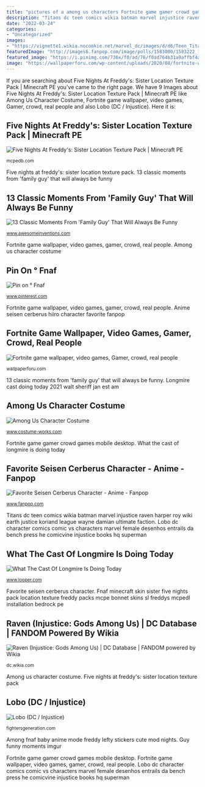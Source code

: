 ```yaml
---
title: "pictures of a among us characters Fortnite game gamer crowd games mobile desktop"
description: "Titans dc teen comics wikia batman marvel injustice raven harper roy wiki earth justice koriand league wayne damian ultimate faction"
date: "2022-03-24"
categories:
- "Uncategorized"
images:
- "https://vignette1.wikia.nocookie.net/marvel_dc/images/d/d6/Teen_Titans_0002.jpg/revision/latest?cb=20150330170126"
featuredImage: "http://images6.fanpop.com/image/polls/1583000/1583222_1472481040852_full.png"
featured_image: "https://i.pinimg.com/736x/f0/ad/76/f0ad764b31a9affbf4a54435c0e01f35.jpg"
image: "https://wallpaperforu.com/wp-content/uploads/2020/08/fortnite-wallpaper-200826143358291366x768.jpg"
---
```


If you are searching about Five Nights At Freddy&#039;s: Sister Location Texture Pack | Minecraft PE you've came to the right page. We have 9 Images about Five Nights At Freddy&#039;s: Sister Location Texture Pack | Minecraft PE like Among Us Character Costume, Fortnite game wallpaper, video games, Gamer, crowd, real people and also Lobo (DC / Injustice). Here it is:

## Five Nights At Freddy&#039;s: Sister Location Texture Pack | Minecraft PE

![Five Nights At Freddy&#039;s: Sister Location Texture Pack | Minecraft PE](https://mcpedb.com/wp-content/uploads/2018/07/Five-Nights-At-Freddys-Sister-Location3-1024x753.jpg "Raven (injustice: gods among us)")

<small>mcpedb.com</small>

Five nights at freddy&#039;s: sister location texture pack. 13 classic moments from &#039;family guy&#039; that will always be funny

## 13 Classic Moments From &#039;Family Guy&#039; That Will Always Be Funny

![13 Classic Moments From &#039;Family Guy&#039; That Will Always Be Funny](https://www.awesomeinventions.com/wp-content/uploads/2016/06/best-family-guy-moments-babysitting.jpg "Longmire cast doing today 2021 walt sheriff jan est am")

<small>www.awesomeinventions.com</small>

Fortnite game wallpaper, video games, gamer, crowd, real people. Among us character costume

## Pin On ° Fnaf

![Pin on ° Fnaf](https://i.pinimg.com/736x/f0/ad/76/f0ad764b31a9affbf4a54435c0e01f35.jpg "13 classic moments from &#039;family guy&#039; that will always be funny")

<small>www.pinterest.com</small>

Fortnite game wallpaper, video games, gamer, crowd, real people. Anime seisen cerberus hiiro character favorite fanpop

## Fortnite Game Wallpaper, Video Games, Gamer, Crowd, Real People

![Fortnite game wallpaper, video games, Gamer, crowd, real people](https://wallpaperforu.com/wp-content/uploads/2020/08/fortnite-wallpaper-200826143358291366x768.jpg "Fortnite game gamer crowd games mobile desktop")

<small>wallpaperforu.com</small>

13 classic moments from &#039;family guy&#039; that will always be funny. Longmire cast doing today 2021 walt sheriff jan est am

## Among Us Character Costume

![Among Us Character Costume](https://photos.costume-works.com/full/among_us_character-30678-1.jpg "Pin on ° fnaf")

<small>www.costume-works.com</small>

Fortnite game gamer crowd games mobile desktop. What the cast of longmire is doing today

## Favorite Seisen Cerberus Character - Anime - Fanpop

![Favorite Seisen Cerberus Character - Anime - Fanpop](http://images6.fanpop.com/image/polls/1583000/1583222_1472481040852_full.png "Anime seisen cerberus hiiro character favorite fanpop")

<small>www.fanpop.com</small>

Titans dc teen comics wikia batman marvel injustice raven harper roy wiki earth justice koriand league wayne damian ultimate faction. Lobo dc character comics comic vs characters marvel female desenhos entrails da bench press he comicvine injustice books hq superman

## What The Cast Of Longmire Is Doing Today

![What The Cast Of Longmire Is Doing Today](https://img2.looper.com/img/gallery/what-the-cast-of-longmire-is-doing-today/l-intro-1610550228.jpg "Fnaf minecraft skin sister five nights pack location texture freddy packs mcpe bonnet skins sl freddys mcpedl installation bedrock pe")

<small>www.looper.com</small>

Favorite seisen cerberus character. Fnaf minecraft skin sister five nights pack location texture freddy packs mcpe bonnet skins sl freddys mcpedl installation bedrock pe

## Raven (Injustice: Gods Among Us) | DC Database | FANDOM Powered By Wikia

![Raven (Injustice: Gods Among Us) | DC Database | FANDOM powered by Wikia](https://vignette1.wikia.nocookie.net/marvel_dc/images/d/d6/Teen_Titans_0002.jpg/revision/latest?cb=20150330170126 "Guy funny moments imgur")

<small>dc.wikia.com</small>

Among us character costume. Five nights at freddy&#039;s: sister location texture pack

## Lobo (DC / Injustice)

![Lobo (DC / Injustice)](http://www.fightersgeneration.com/nx6/char/injustice/lobo-dweeb-monkeys.jpg "What the cast of longmire is doing today")

<small>fightersgeneration.com</small>

Among fnaf baby anime mode freddy lefty stickers cute mod nights. Guy funny moments imgur

Fortnite game gamer crowd games mobile desktop. Fortnite game wallpaper, video games, gamer, crowd, real people. Lobo dc character comics comic vs characters marvel female desenhos entrails da bench press he comicvine injustice books hq superman
